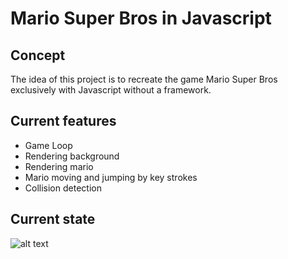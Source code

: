 # Mario Super Bros in Javascript

## Concept

The idea of this project is to recreate the game Mario Super Bros exclusively with Javascript without a framework.

## Current features

- Game Loop
- Rendering background
- Rendering mario
- Mario moving and jumping by key strokes
- Collision detection

## Current state

![alt text](bouncing/ball.gif?raw=true)

